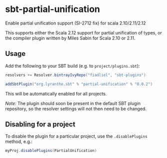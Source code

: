 # sbt-partial-unification
Enable partial unification support (SI-2712 fix) for scala 2.10/2.11/2.12

This supports either the Scala 2.12 support for partial unification of types, or the
compiler plugin written by Miles Sabin for Scala 2.10 or 2.11.

## Usage

Add the following to your SBT build (e.g. to `project/plugins.sbt`):

```scala
resolvers += Resolver.bintrayIvyRepo("fiadliel", "sbt-plugins")

addSbtPlugin("org.lyranthe.sbt" % "partial-unification" % "0.0.2")
```

This will be automatically enabled for all projects.

_Note:_ The plugin should soon be present in the default SBT plugin repository,
so the resolver settings will not then need to be changed.

## Disabling for a project

To disable the plugin for a particular project, use the `.disablePlugins` method, e.g.:

```scala
myProj.disablePlugins(PartialUnification)
```
